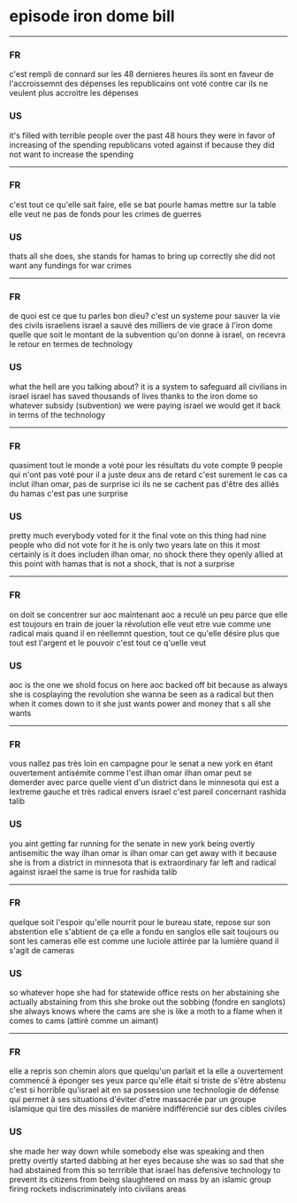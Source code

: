 # episode iron dome bill

*** 

### FR

c'est rempli de connard
sur les 48 dernieres heures
ils sont en faveur de l'accroissemnt des dépenses
les republicains ont voté contre car ils ne veulent plus accroitre les dépenses


### US

it's filled with terrible people
over the past 48 hours
they were in favor of increasing of the spending
republicans voted against if because they did not want to increase the spending

*** 

### FR

c'est tout ce qu'elle sait faire, elle se bat pourle hamas
mettre sur la table
elle veut ne pas de fonds pour les crimes de guerres


### US

thats all she does, she stands for hamas
to bring up correctly
she did not want any fundings for war crimes

*** 

### FR

de quoi est ce que tu parles bon dieu?
c'est un systeme pour sauver la vie des civils israeliens
israel a sauvé des milliers de vie grace à l'iron dome
quelle que soit le montant de la subvention qu'on donne à israel, on recevra le retour en termes de technology


### US

what the hell are you talking about?
it is a system to safeguard all civilians in israel 
israel has saved thousands of lives thanks to the iron dome
so whatever subsidy (subvention) we were paying israel we would get it back in terms of the technology

*** 

### FR

quasiment tout le monde a voté pour
les résultats du vote compte 9 people qui n'ont pas voté pour
il a juste deux ans de retard
c'est surement le cas
ca inclut ilhan omar, pas de surprise ici
ils ne se cachent pas d'être des alliés du hamas
c'est pas une surprise



### US

pretty much everybody voted for it
the final vote on this thing had nine people who did not vote for it
he is only two years late on this
it most certainly is
it does includen ilhan omar, no shock there
they openly allied at this point with hamas
that is not a shock, that is not a surprise

*** 

### FR

on doit se concentrer sur aoc maintenant
aoc a reculé un peu parce que elle est toujours en train de jouer la révolution
elle veut etre vue comme une radical mais quand il en réellemnt question, tout ce qu'elle désire plus que tout est l'argent et le pouvoir
c'est tout ce q'uelle veut


### US

aoc is the one we shold focus on here 
aoc backed off bit because as always she is cosplaying the revolution
she wanna be seen as a radical but then when it comes down to it she just wants
power and money that s all she wants


*** 

### FR

vous nallez pas très loin en campagne pour le senat a new york en étant ouvertement antisémite comme l'est ilhan omar
ilhan omar peut se demerder avec parce quelle vient d'un district dans le minnesota qui est a lextreme gauche et très radical envers israel
c'est pareil concernant rashida talib


### US

you aint getting far running for the senate in new york being overtly antisemitic the way ilhan omar is 
ilhan omar can get away with it because she is from a district in minnesota that is extraordinary far left and radical against israel
the same is true for rashida talib

*** 

### FR

quelque soit l'espoir qu'elle nourrit pour le bureau state, repose sur son abstention
elle s'abtient de ça
elle a fondu en sanglos
elle sait toujours ou sont les cameras
elle est comme une luciole attirée par la lumière quand il s'agit de cameras



### US

so whatever hope she had for statewide office rests on her abstaining
she actually abstaining from this 
she broke out the sobbing (fondre en sanglots)
she always knows where the cams are 
she is like a moth to a flame when it comes to cams (attiré comme un aimant)

*** 

### FR

elle a repris son chemin alors que quelqu'un parlait
et la elle a ouvertement commencé à éponger ses yeux parce qu'elle était si triste de s'être abstenu
c'est si horrible qu'israel ait en sa possession une technologie de défense qui permet à ses situations d'éviter d'etre massacrée par un groupe islamique
qui tire des missiles de manière indifférencié sur des cibles civiles


### US

she made her way down while somebody else was speaking
and then pretty overtly started dabbing at her eyes because she was so sad that she had abstained from this 
so terrrible that israel has defensive technology to prevent its citizens from 
being slaughtered on mass by an islamic group firing rockets indiscriminately into civilians areas 



